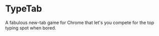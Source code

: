 # TypeTab

A fabulous new-tab game for Chrome that let's you compete for the top typing spot when bored.
